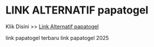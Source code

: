 # LINK ALTERNATIF papatogel

Klik Disini >> <a href="https://linksto.pages.dev/">Link Alternatif papatogel </a>

link papatogel terbaru
link papatogel 2025
